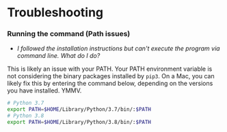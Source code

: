 # Troubleshooting

### Running the command (Path issues)

* *I followed the installation instructions but can't execute the program via command line. What do I do?*

This is likely an issue with your PATH. Your PATH environment variable is not considering the binary packages installed by `pip3`. On a Mac, you can likely fix this by entering the command below, depending on the versions you have installed. YMMV.

```bash
# Python 3.7
export PATH=$HOME/Library/Python/3.7/bin/:$PATH
# Python 3.8
export PATH=$HOME/Library/Python/3.8/bin/:$PATH
```
